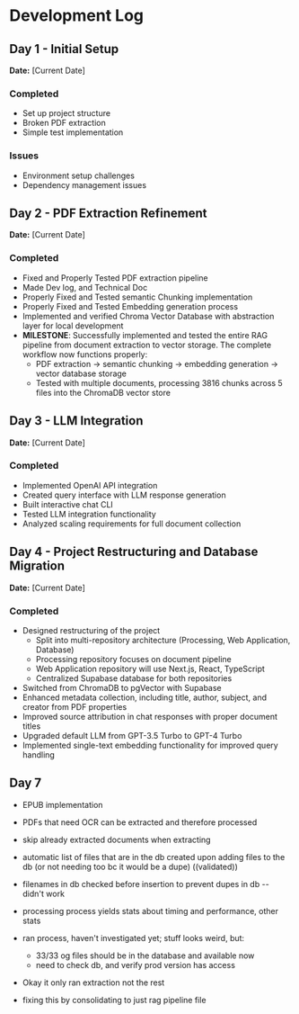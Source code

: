 # Development Log

## Day 1 - Initial Setup
**Date:** [Current Date]

### Completed
- Set up project structure
- Broken PDF extraction
- Simple test implementation

### Issues
- Environment setup challenges
- Dependency management issues

## Day 2 - PDF Extraction Refinement
**Date:** [Current Date]

### Completed
- Fixed and Properly Tested PDF extraction pipeline
- Made Dev log, and Technical Doc
- Properly Fixed and Tested semantic Chunking implementation
- Properly Fixed and Tested Embedding generation process
- Implemented and verified Chroma Vector Database with abstraction layer for local development
- **MILESTONE**: Successfully implemented and tested the entire RAG pipeline from document extraction to vector storage. The complete workflow now functions properly:
  - PDF extraction → semantic chunking → embedding generation → vector database storage
  - Tested with multiple documents, processing 3816 chunks across 5 files into the ChromaDB vector store

## Day 3 - LLM Integration
**Date:** [Current Date]

### Completed
- Implemented OpenAI API integration
- Created query interface with LLM response generation
- Built interactive chat CLI
- Tested LLM integration functionality
- Analyzed scaling requirements for full document collection

## Day 4 - Project Restructuring and Database Migration
**Date:** [Current Date]

### Completed
- Designed restructuring of the project
  - Split into multi-repository architecture (Processing, Web Application, Database)
  - Processing repository focuses on document pipeline
  - Web Application repository will use Next.js, React, TypeScript
  - Centralized Supabase database for both repositories
- Switched from ChromaDB to pgVector with Supabase
- Enhanced metadata collection, including title, author, subject, and creator from PDF properties
- Improved source attribution in chat responses with proper document titles
- Upgraded default LLM from GPT-3.5 Turbo to GPT-4 Turbo
- Implemented single-text embedding functionality for improved query handling

## Day 7
- EPUB implementation
- PDFs that need OCR can be extracted and therefore processed
- skip already extracted documents when extracting
- automatic list of files that are in the db created upon adding files to the db (or not needing too bc it would be a dupe) ((validated))

- filenames in db checked before insertion to prevent dupes in db -- didn't work
- processing process yields stats about timing and performance, other stats
- ran process, haven't investigated yet; stuff looks weird, but:
  - 33/33 og files should be in the database and available now
  - need to check db, and verify prod version has access

- Okay it only ran extraction not the rest
- fixing this by consolidating to just rag pipeline file